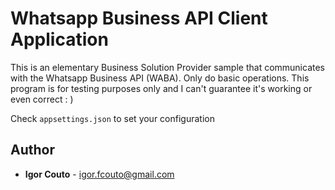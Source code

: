 # Whatsapp Business API Client Application

This is an elementary Business Solution Provider sample that communicates with the Whatsapp Business API (WABA).
Only do basic operations. This program is for testing purposes only and I can't guarantee it's working or even correct : )

Check `appsettings.json` to set your configuration

## Author

- **Igor Couto** - [igor.fcouto@gmail.com](mailto:igor.fcouto@gmail.com)

